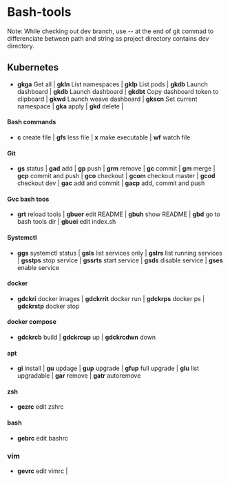 # Bash-tools

Note:
While checking out dev branch, use -- at the end of git commad to differenciate between path and string as project directory contains dev directory.

## Kubernetes
- **gkga** Get all | **gkln** List namespaces | **gklp** List pods | **gkdb** Launch dashboard | **gkdb** Launch dashboard | **gkdbt** Copy dashboard token to clipboard | **gkwd** Launch weave dashboard | **gkscn** Set current namespace | **gka** apply | **gkd** delete |

#### **Bash commands**
- **c** create file | **gfs** less file | **x** make executable | **wf** watch file

#### **Git**
- **gs** status | **gad** add | **gp**  push | **grm** remove | **gc** commit | **gm** merge | **gcp** commit and push | **gco** checkout | **gcom** checkout master | **gcod** checkout dev | **gac** add and commit | **gacp** add, commit and push

#### **Gvc bash toos**
- **grt** reload tools | **gbuer** edit README | **gbuh** show README |
**gbd** go to bash tools dir | **gbuei** edit index.sh 

#### **Systemctl**
- **ggs** systemctl status | **gsls** list services only | **gslrs** list running services | **gsstps** stop service | **gssrts** start service | **gsds** disable service | **gses** enable service

#### **docker**
- **gdckri** docker images | **gdckrrit** docker run | **gdckrps** docker ps | **gdckrstp** docker stop 

#### **docker compose**
- **gdckrcb** build | **gdckrcup** up | **gdckrcdwn** down

#### **apt**
- **gi** install | **gu** updage | **gup** upgrade | **gfup** full upgrade | **glu** list upgradable | **gar** remove | **gatr** autoremove

#### **zsh**
- **gezrc** edit zshrc

#### **bash**
- **gebrc** edit bashrc

### **vim**
- **gevrc** edit vimrc | 
